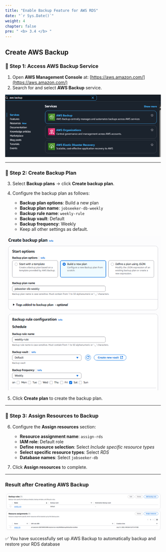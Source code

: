 ```yaml
---
title: "Enable Backup Feature for AWS RDS"
date: "`r Sys.Date()`"
weight: 4
chapter: false
pre: " <b> 3.4 </b> "
---
```


## Create AWS Backup

### 🔹 Step 1: Access AWS Backup Service

1. Open **AWS Management Console** at: [https://aws.amazon.com/](https://aws.amazon.com/)
2. Search for and select **AWS Backup** service.

![alt text](image.png)

---

### 🔹 Step 2: Create Backup Plan

3. Select **Backup plans** → click **Create backup plan**.
4. Configure the backup plan as follows:

   - **Backup plan options**: Build a new plan
   - **Backup plan name**: `jobseeker-db-weekly`
   - **Backup rule name**: `weekly-rule`
   - **Backup vault**: Default
   - **Backup frequency**: Weekly
   - Keep all other settings as default.

![alt text](image-1.png)

5. Click **Create plan** to create the backup plan.

---

### 🔹 Step 3: Assign Resources to Backup

6. Configure the **Assign resources** section:

   - **Resource assignment name**: `assign-rds`
   - **IAM role**: Default role
   - **Define resource selection**: Select _Include specific resource types_
   - **Select specific resource types**: Select _RDS_
   - **Database names**: Select `jobseeker-db`

7. Click **Assign resources** to complete.

---

### Result after Creating AWS Backup

![alt text](image-2.png)

✅ You have successfully set up AWS Backup to automatically backup and restore your RDS database
